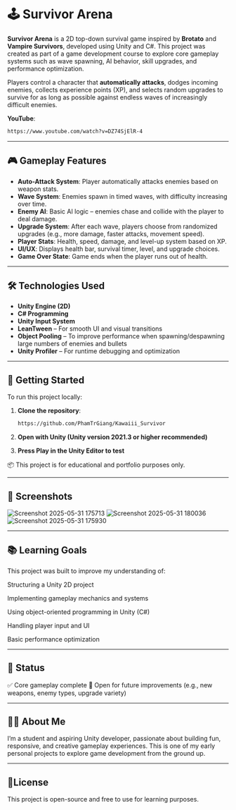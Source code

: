 # 🕹️ Survivor Arena

**Survivor Arena** is a 2D top-down survival game inspired by **Brotato** and **Vampire Survivors**, developed using Unity and C#. This project was created as part of a game development course to explore core gameplay systems such as wave spawning, AI behavior, skill upgrades, and performance optimization.

Players control a character that **automatically attacks**, dodges incoming enemies, collects experience points (XP), and selects random upgrades to survive for as long as possible against endless waves of increasingly difficult enemies.

**YouTube**:
   ```bash
   https://www.youtube.com/watch?v=DZ74SjElR-4
   ```

---

## 🎮 Gameplay Features

- **Auto-Attack System**: Player automatically attacks enemies based on weapon stats.
- **Wave System**: Enemies spawn in timed waves, with difficulty increasing over time.
- **Enemy AI**: Basic AI logic – enemies chase and collide with the player to deal damage.
- **Upgrade System**: After each wave, players choose from randomized upgrades (e.g., more damage, faster attacks, movement speed).
- **Player Stats**: Health, speed, damage, and level-up system based on XP.
- **UI/UX**: Displays health bar, survival timer, level, and upgrade choices.
- **Game Over State**: Game ends when the player runs out of health.

---

## 🛠️ Technologies Used

- **Unity Engine (2D)**
- **C# Programming**
- **Unity Input System**
- **LeanTween** – For smooth UI and visual transitions
- **Object Pooling** – To improve performance when spawning/despawning large numbers of enemies and bullets
- **Unity Profiler** – For runtime debugging and optimization

---

## 🚀 Getting Started

To run this project locally:

1. **Clone the repository**:
   ```bash
   https://github.com/PhamTrGiang/Kawaiii_Survivor
2. **Open with Unity (Unity version 2021.3 or higher recommended)**

3. **Press Play in the Unity Editor to test**

📦 This project is for educational and portfolio purposes only.

---

## 📸 Screenshots

![Screenshot 2025-05-31 175713](https://github.com/user-attachments/assets/0aa8c644-7f39-4d44-9218-ff54904e6421)
![Screenshot 2025-05-31 180036](https://github.com/user-attachments/assets/67300f60-67f2-49ff-b15c-b2a61055a821)
![Screenshot 2025-05-31 175930](https://github.com/user-attachments/assets/03b3957d-557d-4356-8b04-a133ebd191b8)

---

## 📚 Learning Goals
This project was built to improve my understanding of:

Structuring a Unity 2D project

Implementing gameplay mechanics and systems

Using object-oriented programming in Unity (C#)

Handling player input and UI

Basic performance optimization

---

## 📌 Status
✅ Core gameplay complete
🔄 Open for future improvements (e.g., new weapons, enemy types, upgrade variety)

---

## 🙋‍♂️ About Me
I’m a student and aspiring Unity developer, passionate about building fun, responsive, and creative gameplay experiences. This is one of my early personal projects to explore game development from the ground up.

---

## 📄License
This project is open-source and free to use for learning purposes.
